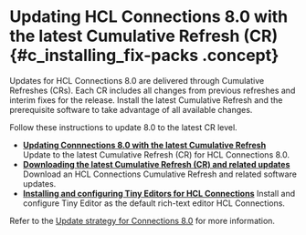 # Updating HCL Connections 8.0 with the latest Cumulative Refresh \(CR\) {#c_installing_fix-packs .concept}

Updates for HCL Connections 8.0 are delivered through Cumulative Refreshes \(CRs\). Each CR includes all changes from previous refreshes and interim fixes for the release. Install the latest Cumulative Refresh and the prerequisite software to take advantage of all available changes.

Follow these instructions to update 8.0 to the latest CR level.

- **[Updating Connnections 8.0 with the latest Cumulative Refresh](../migrate/t_install_fixpack.md)**  
Update to the latest Cumulative Refresh (CR) for HCL Connections 8.0.
- **[Downloading the latest Cumulative Refresh (CR) and related updates](../migrate/t_downloading_cr.md)**  
Download an HCL Connections Cumulative Refresh and related software updates.
- **[Installing and configuring Tiny Editors for HCL Connections](../../admin/install/tiny_editors/c_tiny-editors.md)**
Install and configure Tiny Editor as the default rich-text editor HCL Connections.

Refer to the [Update strategy for Connections 8.0](https://support.hcltechsw.com/csm?id=kb_article&sysparm_article=KB0101180) for more information.

